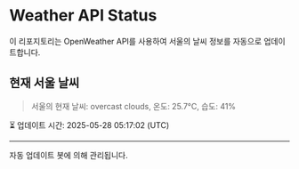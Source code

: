 
# Weather API Status

이 리포지토리는 OpenWeather API를 사용하여 서울의 날씨 정보를 자동으로 업데이트합니다.

## 현재 서울 날씨
> 서울의 현재 날씨: overcast clouds, 온도: 25.7°C, 습도: 41%

⏳ 업데이트 시간: 2025-05-28 05:17:02 (UTC)

---
자동 업데이트 봇에 의해 관리됩니다.
